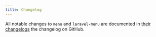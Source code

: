 ```yaml
---
title: Changelog
---
```


All notable changes to `menu` and `laravel-menu` are documented in [their](https://github.com/spatie/menu/blob/master/CHANGELOG.md) [changelogs](https://github.com/spatie/laravel-menu/blob/master/CHANGELOG.md) the changelog on GitHub.
